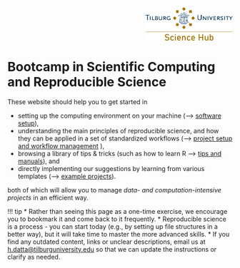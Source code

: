 <p align="right">
  <img height="75" src="tilburgsciencehub.png">
</p>

# Bootcamp in Scientific Computing and Reproducible Science

<!--## Getting your computer skills up-to-date
-->
These website should help you to get started in

- setting up the computing environment on your machine (--> [software setup](setup/)),
- understanding the main principles of reproducible science, and how they can be applied in a set of standardized workflows (--> [project setup and workflow management](workflow/) ),
- browsing a library of tips & tricks (such as how to learn R --> [tips and manuals](tips/)), and
- directly implementing our suggestions by learning from various templates (--> [example projects](examples/)).

both of which will allow you to manage *data- and computation-intensive projects* in an efficient way.

!!! tip
    * Rather than seeing this page as a one-time exercise, we encourage you to bookmark it and come back to it frequently.
	* Reproducible science is a process - you can start today (e.g., by setting up file structures in a better way), but it will take time to master the more advanced skills.
	* If you find any outdated content, links or unclear descriptions, email us at [h.datta@tilburguniversity.edu]() so that we can update the instructions or clarify as needed.

<!--
## Why this site?

No matter how confident you may be about your computer skills, chance is that
even the brightest ones among us have learnt them on the fly.
You may have seen a statistical software package coming by at grad school,
but that's about it.

Well, over the years, we have experienced that having your use of the computer
fully been guided by intuition is actually not a good idea.

That's why we have assembled a couple of tips to make sure that your
computer skills are at par with your ambition to write a good paper.

Think you don't need it? Nah, we don't think so. So please take your time
to dig into this.


<!-- !!! tip "Installation Help" -->
<!--     Please try and install all the software before the course begins. -->
<!--     If you are struggling we are able to help - but we expect you have tried to work through the guide yourself. -->
<!--     Details of the Installation help session are found below: -->

<!--     * When: Friday, August 25th, 9.30am - 12.30am -->
<!--     * Where: SOF-E-09 -->
